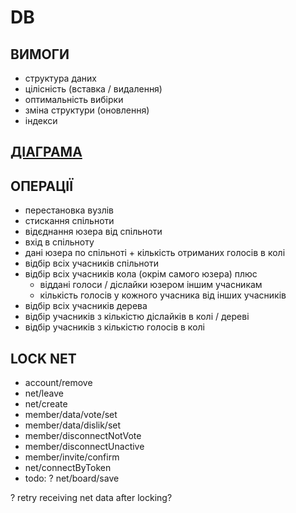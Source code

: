 # DB

## ВИМОГИ
- структура даних
- цілісність (вставка / видалення)
- оптимальність вибірки
- зміна структури (оновлення)
- індекси

## [ДІАГРАМА](https://dbdiagram.io/d/644139b86b31947051ebeb3b)

## ОПЕРАЦІЇ
- перестановка вузлів
- стискання спільноти
- відєднання юзера від спільноти
- вхід в спільноту
- дані юзера по спільноті + кількість отриманих голосів в колі
- відбір всіх учасників спільноти
- відбір всіх учасників кола (окрім самого юзера) плюс
  + віддані голоси / діслайки юзером іншим учасникам
  + кількість голосів у кожного учасника від інших учасників
- відбір всіх учасників дерева
- відбір учасників з кількістю діслайків в колі / дереві
- відбір учасників з кількістю голосів в колі

## LOCK NET

- account/remove
- net/leave
- net/create
- member/data/vote/set
- member/data/dislik/set
- member/disconnectNotVote
- member/disconnectUnactive
- member/invite/confirm
- net/connectByToken
- todo: ? net/board/save

? retry receiving net data after locking?
